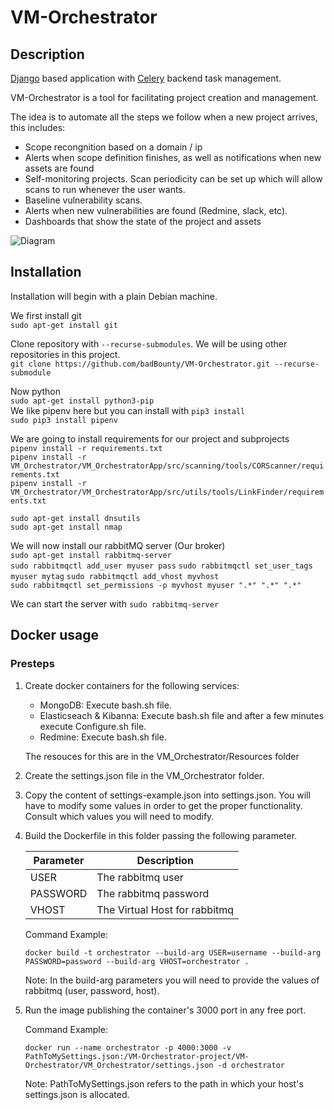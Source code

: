 # VM-Orchestrator

## Description

[Django](https://docs.djangoproject.com/en/3.0/) based application with [Celery](https://docs.celeryproject.org/en/stable/) backend task management.

VM-Orchestrator is a tool for facilitating project creation and management.

The idea is to automate all the steps we follow when a new project arrives, this includes:

* Scope recongnition based on a domain / ip
* Alerts when scope definition finishes, as well as notifications when new assets are found
* Self-monitoring projects. Scan periodicity can be set up which will allow scans to run whenever the user wants.
* Baseline vulnerability scans.
* Alerts when new vulnerabilities are found (Redmine, slack, etc).
* Dashboards that show the state of the project and assets

![Diagram](https://github.com/badBounty/VM-Orchestrator/blob/master/VM%20Orchestrator.png)


## Installation
Installation will begin with a plain Debian machine.  

We first install git  
`sudo apt-get install git`  

Clone repository with `--recurse-submodules`. We will be using other repositories in this project.  
`git clone https://github.com/badBounty/VM-Orchestrator.git --recurse-submodule`  

Now python  
`sudo apt-get install python3-pip`  
We like pipenv here but you can install with `pip3 install`  
`sudo pip3 install pipenv`  

We are going to install requirements for our project and subprojects  
`pipenv install -r requirements.txt`  
`pipenv install -r VM_Orchestrator/VM_OrchestratorApp/src/scanning/tools/CORScanner/requirements.txt`  
`pipenv install -r VM_Orchestrator/VM_OrchestratorApp/src/utils/tools/LinkFinder/requirements.txt`  

`sudo apt-get install dnsutils`  
`sudo apt-get install nmap`  

We will now install our rabbitMQ server (Our broker)  
`sudo apt-get install rabbitmq-server`  
`sudo rabbitmqctl add_user myuser pass` 
`sudo rabbitmqctl set_user_tags myuser mytag`
`sudo rabbitmqctl add_vhost myvhost`  
`sudo rabbitmqctl set_permissions -p myvhost myuser ".*" ".*" ".*"`  

We can start the server with
`sudo rabbitmq-server`

## Docker usage

### Presteps

1. Create docker containers for the following services:
    
    * MongoDB: Execute bash.sh file.
    * Elasticseach & Kibanna: Execute bash.sh file and after a few minutes execute Configure.sh file.
    * Redmine: Execute bash.sh file. 
    
    The resouces for this are in the VM_Orchestrator/Resources folder

2.  Create the settings.json file in the VM_Orchestrator folder. 

3.  Copy the content of settings-example.json into settings.json. You will have to modify some values in order to get the proper functionality. Consult which values you will need to modify. 

3.  Build the Dockerfile in this folder passing the following parameter.

    |Parameter | Description |
    |----------|-------------|
    |USER| The rabbitmq user|
    |PASSWORD| The rabbitmq password|
    |VHOST| The Virtual Host for rabbitmq|

    Command Example:
    ```
    docker build -t orchestrator --build-arg USER=username --build-arg PASSWORD=password --build-arg VHOST=orchestrator .
    ```
    Note: In the build-arg parameters you will need to provide the values of rabbitmq (user, password, host).

4.  Run the image publishing the container's 3000 port in any free port.

    Command Example:
    ```
    docker run --name orchestrator -p 4000:3000 -v PathToMySettings.json:/VM-Orchestrator-project/VM-Orchestrator/VM_Orchestrator/settings.json -d orchestrator
    ```
    Note: PathToMySettings.json refers to the path in which your host's settings.json is allocated.
